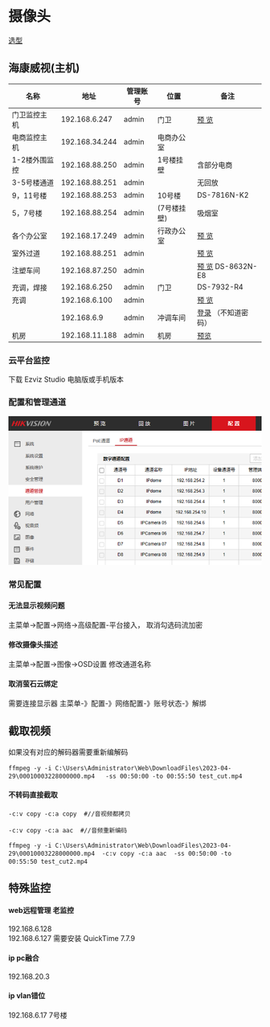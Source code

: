 # 摄像头

[选型](https://www.hikvision.com/cn/products/product-selector/?category=%E6%9C%8D%E5%8A%A1%E5%99%A8%E4%BA%A7%E5%93%81&checkedSubSeries=null)

## 海康威视(主机)

| 名称           | 地址           | 管理账号 | 位置        | 备注                                                         |
| -------------- | -------------- | -------- | ----------- | ------------------------------------------------------------ |
| 门卫监控主机   | 192.168.6.247  | admin    | 门卫        | [预 览](http://192.168.6.247/doc/page/login.asp?_1676007437416) |
| 电商监控主机   | 192.168.34.244 | admin    | 电商办公室  |                                                              |
| 1-2楼外围监控  | 192.168.88.250 | admin    | 1号楼挂壁   | 含部分电商                                                   |
| 3-5号楼通道    | 192.168.88.251 | admin    |             | 无回放                                                       |
| 9，11号楼      | 192.168.88.253 | admin    | 10号楼      | DS-7816N-K2                                                  |
| 5，7号楼       | 192.168.88.254 | admin    | (7号楼挂壁) | 吸烟室                                                       |
| 各个办公室     | 192.168.17.249 | admin    | 行政办公室  | [预 览](http://192.168.17.249/doc/page/preview.asp)          |
| 室外过道       | 192.168.88.251 | admin    |             | [预 览](http://192.168.6.247/doc/page/preview.asp)           |
| 注塑车间       | 192.168.87.250 | admin    |             | [预 览](http://192.168.87.250/doc/page/preview.asp) DS-8632N-E8 |
| 充调，焊接     | 192.168.6.250  | admin    | 门卫        | DS-7932-R4                                                   |
| 充调           | 192.168.6.100  | admin    |             | [预 览](http://192.168.6.100/doc/page/preview.asp)           |
|                | 192.168.6.9    | admin    | 冲调车间    | [登录](http://192.168.6.9/doc/page/login.asp?_1677204535599) （不知道密码） |
| 机房           | 192.168.11.188 | admin    | 机房        | [预览](http://192.168.11.188/doc/page/preview.asp)           |

### 云平台监控

下载 Ezviz Studio 电脑版或手机版本



### 配置和管理通道



![](../imgs/监控通道管理.png)

### 常见配置

#### 无法显示视频问题

主菜单->配置->网络->高级配置-平台接入， 取消勾选码流加密



#### 修改摄像头描述



主菜单->配置->图像->OSD设置 修改通道名称



#### 取消萤石云绑定

需要连接显示器 主菜单-》配置-》网络配置-》账号状态-》解绑



## 截取视频

如果没有对应的解码器需要重新编解码

```
ffmpeg -y -i C:\Users\Administrator\Web\DownloadFiles\2023-04-29\00010003228000000.mp4   -ss 00:50:00 -to 00:55:50 test_cut.mp4  
```

#### 不转码直接截取

```
-c:v copy -c:a copy  #//音视频都拷贝

-c:v copy -c:a aac  #//音频重新编码
```

```
ffmpeg -y -i C:\Users\Administrator\Web\DownloadFiles\2023-04-29\00010003228000000.mp4  -c:v copy -c:a aac  -ss 00:50:00 -to 00:55:50 test_cut2.mp4  
```


## 特殊监控

#### web远程管理 老监控


192.168.6.128  
192.168.6.127
需要安装
QuickTime 7.7.9



 

#### ip pc融合

192.168.20.3

#### ip vlan错位

192.168.6.17  7号楼

